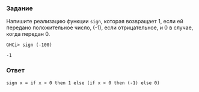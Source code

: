 ### Задание

Напишите реализацию функции `sign`, которая возвращает 1, если ей передано положительное число, (-1), если отрицательное, и 0 в случае, когда передан 0.

`GHCi> sign (-100)`

`-1`

### Ответ

`sign x = if x > 0 then 1 else (if x < 0 then (-1) else 0)`
